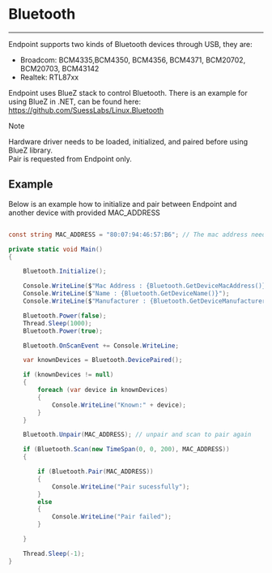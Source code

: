 # Bluetooth
---

Endpoint supports two kinds of Bluetooth devices through USB, they are:

- Broadcom: BCM4335,BCM4350, BCM4356, BCM4371, BCM20702, BCM20703, BCM43142 
- Realtek: RTL87xx

Endpoint uses BlueZ stack to control Bluetooth. There is an example for using BlueZ in .NET, can be found here: https://github.com/SuessLabs/Linux.Bluetooth

> [!Note]
> Hardware driver needs to be loaded, initialized, and paired before using BlueZ library.<BR>
> Pair is requested from Endpoint only.

## Example

Below is an example how to initialize and pair between Endpoint and another device with provided MAC_ADDRESS

```cs

const string MAC_ADDRESS = "80:07:94:46:57:B6"; // The mac address needed for ep connect to.

private static void Main()
{

    Bluetooth.Initialize();

    Console.WriteLine($"Mac Address : {Bluetooth.GetDeviceMacAddress()}");
    Console.WriteLine($"Name : {Bluetooth.GetDeviceName()}");
    Console.WriteLine($"Manufacturer : {Bluetooth.GetDeviceManufacturer()}");

    Bluetooth.Power(false);
    Thread.Sleep(1000);
    Bluetooth.Power(true);

    Bluetooth.OnScanEvent += Console.WriteLine;

    var knownDevices = Bluetooth.DevicePaired();

    if (knownDevices != null)
    {
        foreach (var device in knownDevices)
        {
            Console.WriteLine("Known:" + device);
        }
    }

    Bluetooth.Unpair(MAC_ADDRESS); // unpair and scan to pair again

    if (Bluetooth.Scan(new TimeSpan(0, 0, 200), MAC_ADDRESS))
    {

        if (Bluetooth.Pair(MAC_ADDRESS))
        {
            Console.WriteLine("Pair sucessfully"); 
        }
        else
        {
            Console.WriteLine("Pair failed");
        }

    }

    Thread.Sleep(-1);
}
```




